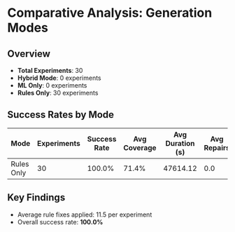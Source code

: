 # Comparative Analysis: Generation Modes

## Overview

- **Total Experiments**: 30
- **Hybrid Mode**: 0 experiments
- **ML Only**: 0 experiments
- **Rules Only**: 30 experiments

## Success Rates by Mode

| Mode | Experiments | Success Rate | Avg Coverage | Avg Duration (s) | Avg Repairs |
|------|-------------|--------------|--------------|------------------|-------------|
| Rules Only | 30 | 100.0% | 71.4% | 47614.12 | 0.0 |

## Key Findings

- Average rule fixes applied: 11.5 per experiment
- Overall success rate: **100.0%**
